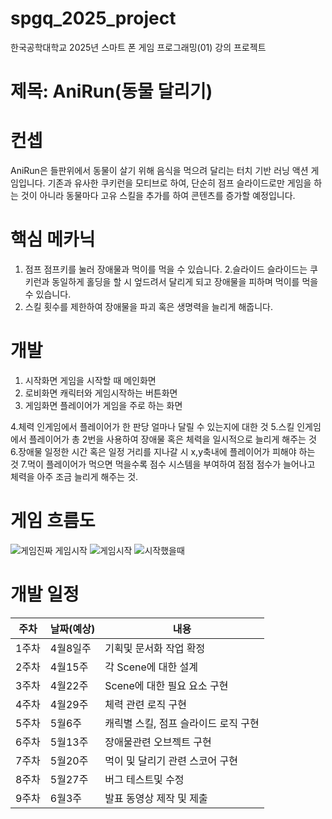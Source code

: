 # spgq_2025_project

 한국공학대학교 2025년 스마트 폰 게임 프로그래밍(01) 강의 프로젝트
 
# 제목: AniRun(동물 달리기)

# 컨셉

AniRun은 들판위에서 동물이 살기 위해 음식을 먹으려 달리는 터치 기반 러닝 액션 게임입니다.
기존과 유사한 쿠키런을 모티브로 하여, 단순히 점프 슬라이드로만 게임을 하는 것이 아니라 동물마다 고유 스킬을 추가를 하여 콘텐츠를 증가할 예정입니다.

# 핵심 메카닉

1. 점프
  점프키를 눌러 장애물과 먹이를 먹을 수 있습니다.
2.슬라이드
 슬라이드는 쿠키런과 동일하게 홀딩을 할 시 엎드려서 달리게 되고 장애물을 피하며 먹이를 먹을 수 있습니다.
3. 스킬
   횟수를 제한하여 장애물을 파괴 혹은 생명력을 늘리게 해줍니다.

# 개발
1. 시작화면
   게임을 시작할 때 메인화면
2. 로비화면
   캐릭터와 게임시작하는 버튼화면
3. 게임화면
   플레이어가 게임을 주로 하는 화면
   
4.체력
  인게임에서 플레이어가 한 판당 얼마나 달릴 수 있는지에 대한 것
5.스킬
 인게임에서 플레이어가 총 2번을 사용하여 장애물 혹은 체력을 일시적으로 늘리게 해주는 것
6.장애물
 일정한 시간 혹은 일정 거리를 지나갈 시 x,y축내에 플레이어가 피해야 하는 것
7.먹이
 플레이어가 먹으면 먹을수록 점수 시스템을 부여하여 점점 점수가 늘어나고 체력을 아주 조금 늘리게 해주는 것.

# 게임 흐름도



![게임진짜 게임시작](https://github.com/user-attachments/assets/75ddb237-6a71-466a-9dc5-a8667933f408)
![게임시작](https://github.com/user-attachments/assets/7f96d883-9088-4de4-9673-904383ab3dbf)
![시작했을때](https://github.com/user-attachments/assets/ef5974dc-c47a-491e-9da9-2d43cf91f4f9)

# 개발 일정


|주차|날짜(예상)|내용|
|------|---|---|
|1주차|4월8일주|기획및 문서화 작업 확정|
|2주차|4월15주|각 Scene에 대한 설계|
|3주차|4월22주|Scene에 대한 필요 요소 구현|
|4주차|4월29주|체력 관련 로직 구현|
|5주차|5월6주|캐릭별 스킬, 점프 슬라이드 로직 구현|
|6주차|5월13주|장애물관련 오브젝트 구현|
|7주차|5월20주|먹이 및 달리기 관련 스코어 구현|
|8주차|5월27주|버그 테스트및 수정|
|9주차|6월3주|발표 동영상 제작 및 제출|


